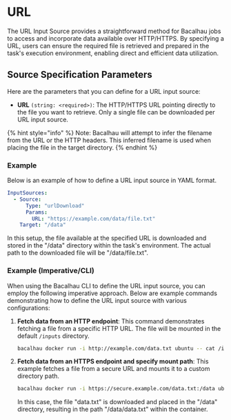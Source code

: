 # URL

The URL Input Source provides a straightforward method for Bacalhau jobs to access and incorporate data available over HTTP/HTTPS. By specifying a URL, users can ensure the required file is retrieved and prepared in the task's execution environment, enabling direct and efficient data utilization.

## Source Specification Parameters

Here are the parameters that you can define for a URL input source:

* **URL** `(string: <required>)`: The HTTP/HTTPS URL pointing directly to the file you want to retrieve. Only a single file can be downloaded per URL input source.

{% hint style="info" %}
Note: Bacalhau will attempt to infer the filename from the URL or the HTTP headers. This inferred filename is used when placing the file in the target directory.
{% endhint %}

### Example

Below is an example of how to define a URL input source in YAML format.

```yaml
InputSources:
  - Source:
      Type: "urlDownload"
      Params:
        URL: "https://example.com/data/file.txt"
    Target: "/data"
```

In this setup, the file available at the specified URL is downloaded and stored in the "/data" directory within the task's environment. The actual path to the downloaded file will be "/data/file.txt".

### Example (Imperative/CLI)

When using the Bacalhau CLI to define the URL input source, you can employ the following imperative approach. Below are example commands demonstrating how to define the URL input source with various configurations:

1.  **Fetch data from an HTTP endpoint**: This command demonstrates fetching a file from a specific HTTP URL. The file will be mounted in the default `/inputs` directory.

    ```bash
    bacalhau docker run -i http://example.com/data.txt ubuntu -- cat /inputs/data.txt
    ```
2.  **Fetch data from an HTTPS endpoint and specify mount path**: This example fetches a file from a secure URL and mounts it to a custom directory path.

    ```bash
    bacalhau docker run -i https://secure.example.com/data.txt:/data ubuntu -- cat /data/data.txt
    ```

    In this case, the file "data.txt" is downloaded and placed in the "/data" directory, resulting in the path "/data/data.txt" within the container.
